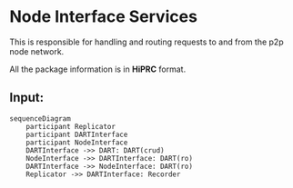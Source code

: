 # Node Interface Services

This is responsible for handling and routing requests to and from the p2p node network.

All the package information is in **HiPRC** format.

Input:
  - 

```mermaid
sequenceDiagram
    participant Replicator 
    participant DARTInterface 
    participant NodeInterface 
    DARTInterface ->> DART: DART(crud)
    NodeInterface ->> DARTInterface: DART(ro)
    DARTInterface ->> NodeInterface: DART(ro)
    Replicator ->> DARTInterface: Recorder
```


